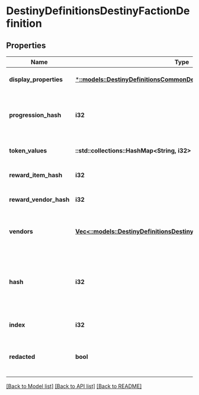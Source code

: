 # DestinyDefinitionsDestinyFactionDefinition

## Properties
Name | Type | Description | Notes
------------ | ------------- | ------------- | -------------
**display_properties** | [***::models::DestinyDefinitionsCommonDestinyDisplayPropertiesDefinition**](Destiny.Definitions.Common.DestinyDisplayPropertiesDefinition.md) |  | [optional] [default to null]
**progression_hash** | **i32** | The hash identifier for the DestinyProgressionDefinition that indicates the character&#39;s relationship with this faction in terms of experience and levels. | [optional] [default to null]
**token_values** | **::std::collections::HashMap<String, i32>** | The faction token item hashes, and their respective progression values. | [optional] [default to null]
**reward_item_hash** | **i32** | The faction reward item hash, usually an engram. | [optional] [default to null]
**reward_vendor_hash** | **i32** | The faction reward vendor hash, used for faction engram previews. | [optional] [default to null]
**vendors** | [**Vec<::models::DestinyDefinitionsDestinyFactionVendorDefinition>**](Destiny.Definitions.DestinyFactionVendorDefinition.md) | List of vendors that are associated with this faction. The last vendor that passes the unlock flag checks is the one that should be shown. | [optional] [default to null]
**hash** | **i32** | The unique identifier for this entity. Guaranteed to be unique for the type of entity, but not globally.  When entities refer to each other in Destiny content, it is this hash that they are referring to. | [optional] [default to null]
**index** | **i32** | The index of the entity as it was found in the investment tables. | [optional] [default to null]
**redacted** | **bool** | If this is true, then there is an entity with this identifier/type combination, but BNet is not yet allowed to show it. Sorry! | [optional] [default to null]

[[Back to Model list]](../README.md#documentation-for-models) [[Back to API list]](../README.md#documentation-for-api-endpoints) [[Back to README]](../README.md)


